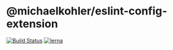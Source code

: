 # @michaelkohler/eslint-config-extension

[![Build Status](https://travis-ci.org/michaelkohler/eslint-configs.svg?branch=master)](https://travis-ci.org/michaelkohler/eslint-configs) [![lerna](https://img.shields.io/badge/maintained%20with-lerna-cc00ff.svg)](https://lernajs.io/)
